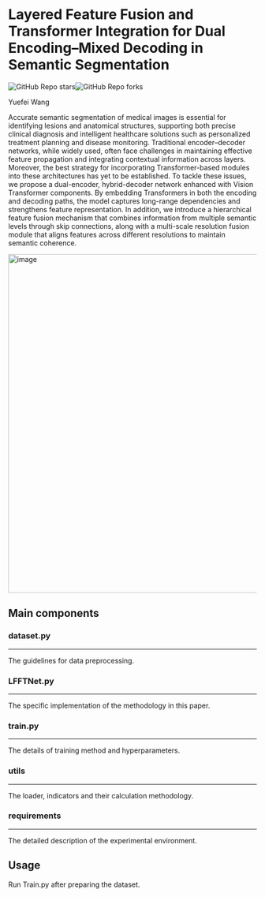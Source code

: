 # Layered Feature Fusion and Transformer Integration for Dual Encoding–Mixed Decoding in Semantic Segmentation

![GitHub Repo stars](https://img.shields.io/github/stars/YF-W/LFFTNet)![GitHub Repo forks](https://img.shields.io/github/forks/YF-W/LFFTNet)

Yuefei Wang

Accurate semantic segmentation of medical images is essential for identifying lesions and anatomical structures, supporting both precise clinical diagnosis and intelligent healthcare solutions such as personalized treatment planning and disease monitoring. Traditional encoder–decoder networks, while widely used, often face challenges in maintaining effective feature propagation and integrating contextual information across layers. Moreover, the best strategy for incorporating Transformer-based modules into these architectures has yet to be established. To tackle these issues, we propose a dual-encoder, hybrid-decoder network enhanced with Vision Transformer components. By embedding Transformers in both the encoding and decoding paths, the model captures long-range dependencies and strengthens feature representation. In addition, we introduce a hierarchical feature fusion mechanism that combines information from multiple semantic levels through skip connections, along with a multi-scale resolution fusion module that aligns features across different resolutions to maintain semantic coherence. 

<img width="1306" height="687" alt="image" src="https://github.com/user-attachments/assets/fb471623-d2cf-4540-9b42-6338860aa36f" />


## Main components

### dataset.py

------

The guidelines for data preprocessing.

### LFFTNet.py

------

The specific implementation of the methodology in this paper.

### train.py

------

The details of training method and hyperparameters.

### utils

------

The loader, indicators and their calculation methodology.

### requirements

------

The detailed description of the experimental environment.

## Usage

Run Train.py after preparing the dataset.
